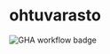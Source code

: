 # ohtuvarasto
![GHA workflow badge](https://github.com/alannesanni/ohtuvarasto/workflows/CI/badge.svg)
